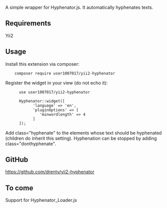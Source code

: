 
A simple wrapper for Hyphenator.js. It automatically hyphenates texts.

## Requirements 

Yii2

## Usage 

Install this extension via composer:

        composer require user1007017/yii2-hyphenator

Register the widget in your view (do not echo it):

          use user1007017/yii2-hyphenator

          Hyphenator::widget([
                'language' => 'en',
                'pluginOptions' => [
                   'minwordlength' => 4
                ]
          ]);

Add class="hyphenate" to the elements whose text should be hyphenated (children do inherit this setting). 
Hyphenation can be stopped by adding class="donthyphenate".

## GitHub 

https://github.com/drenty/yii2-hyphenator

## To come 

Support for Hyphenator_Loader.js
